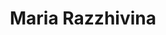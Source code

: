 ---
title: "Maria Razzhivina"
description: "Research Interests: 3D Computer Vision, Robotics Navigation, Human-Robot Interaction, Affective Computing"
draft: false
---